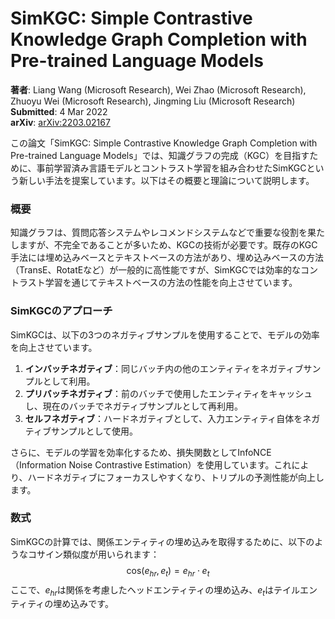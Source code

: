 # SimKGC: Simple Contrastive Knowledge Graph Completion with Pre-trained Language Models

**著者**: Liang Wang (Microsoft Research), Wei Zhao (Microsoft Research), Zhuoyu Wei (Microsoft Research), Jingming Liu (Microsoft Research)  
**Submitted**: 4 Mar 2022  
**arXiv**: [arXiv:2203.02167](https://arxiv.org/abs/2203.02167)



この論文「SimKGC: Simple Contrastive Knowledge Graph Completion with Pre-trained Language Models」では、知識グラフの完成（KGC）を目指すために、事前学習済み言語モデルとコントラスト学習を組み合わせたSimKGCという新しい手法を提案しています。以下はその概要と理論について説明します。

### 概要

知識グラフは、質問応答システムやレコメンドシステムなどで重要な役割を果たしますが、不完全であることが多いため、KGCの技術が必要です。既存のKGC手法には埋め込みベースとテキストベースの方法があり、埋め込みベースの方法（TransE、RotatEなど）が一般的に高性能ですが、SimKGCでは効率的なコントラスト学習を通じてテキストベースの方法の性能を向上させています。

### SimKGCのアプローチ

SimKGCは、以下の3つのネガティブサンプルを使用することで、モデルの効率を向上させています。

1. **インバッチネガティブ**：同じバッチ内の他のエンティティをネガティブサンプルとして利用。
2. **プリバッチネガティブ**：前のバッチで使用したエンティティをキャッシュし、現在のバッチでネガティブサンプルとして再利用。
3. **セルフネガティブ**：ハードネガティブとして、入力エンティティ自体をネガティブサンプルとして使用。

さらに、モデルの学習を効率化するため、損失関数としてInfoNCE（Information Noise Contrastive Estimation）を使用しています。これにより、ハードネガティブにフォーカスしやすくなり、トリプルの予測性能が向上します。

### 数式

SimKGCの計算では、関係エンティティの埋め込みを取得するために、以下のようなコサイン類似度が用いられます：
$$
\text{cos}(e_{hr}, e_t) = e_{hr} \cdot e_t
$$
ここで、$e_{hr}$は関係を考慮したヘッドエンティティの埋め込み、$e_t$はテイルエンティティの埋め込みです。